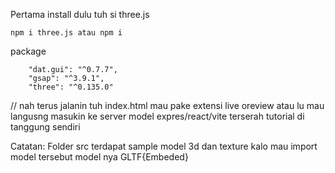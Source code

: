 Pertama install dulu tuh si three.js

```shell
npm i three.js atau npm i
```

package

```
    "dat.gui": "^0.7.7",
    "gsap": "^3.9.1",
    "three": "^0.135.0"
```

// nah terus jalanin tuh index.html mau pake extensi live oreview atau lu mau langusng masukin ke server model expres/react/vite terserah tutorial di tanggung sendiri

Catatan: Folder src terdapat sample model 3d dan texture kalo mau import model tersebut model nya GLTF{Embeded}
